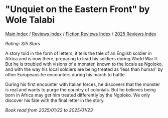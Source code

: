 # "Unquiet on the Eastern Front" by Wole Talabi

[Main Index](../../../README.md) / [Reviews Index](../../README.md) / [Fiction Reviews Index](../README.md) / [2025 Reviews Index](README.md)

*Rating: 3/5 Stars*

A story told in the form of letters, it tells the tale of an English soldier in Africa and is now there, preparing to lead his soldiers during World War II. But he is troubled with visions of a monster, known to the locals as Ngoloko, and with the way his local soldiers are being treated as 'less than human' by other Europeans he encounters during his march to battle.

During his first encounter with Italian forces, he discovers that the monster is real and wants to purge the country of colonials. But he believes being born in Africa may get him treated differently by the Ngoloko. We only discover his fate with the final letter in the story.

*Book read from 2025/01/22 to 2025/01/23*
